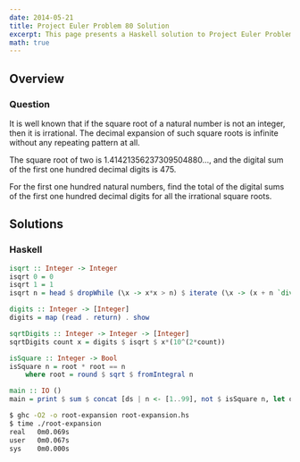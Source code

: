 ```yaml
---
date: 2014-05-21
title: Project Euler Problem 80 Solution
excerpt: This page presents a Haskell solution to Project Euler Problem 80.
math: true
---
```



## Overview


### Question

It is well known that if the square root of a natural number is not an
integer, then it is irrational. The decimal expansion of such square
roots is infinite without any repeating pattern at all.

The square root of two is 1.41421356237309504880..., and the digital sum
of the first one hundred decimal digits is 475.

For the first one hundred natural numbers, find the total of the digital
sums of the first one hundred decimal digits for all the irrational
square roots.






## Solutions

### Haskell

```haskell
isqrt :: Integer -> Integer
isqrt 0 = 0
isqrt 1 = 1
isqrt n = head $ dropWhile (\x -> x*x > n) $ iterate (\x -> (x + n `div` x) `div` 2) (n `div` 2)

digits :: Integer -> [Integer]
digits = map (read . return) . show

sqrtDigits :: Integer -> Integer -> [Integer]
sqrtDigits count x = digits $ isqrt $ x*(10^(2*count))

isSquare :: Integer -> Bool
isSquare n = root * root == n
    where root = round $ sqrt $ fromIntegral n

main :: IO ()
main = print $ sum $ concat [ds | n <- [1..99], not $ isSquare n, let ds = sqrtDigits 99 n]
```


```bash
$ ghc -O2 -o root-expansion root-expansion.hs
$ time ./root-expansion
real   0m0.069s
user   0m0.067s
sys    0m0.000s
```


